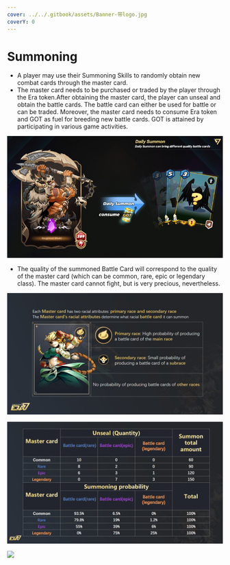 ```yaml
---
cover: ../../.gitbook/assets/Banner-带logo.jpg
coverY: 0
---
```


# Summoning

* A player may use their Summoning Skills to randomly obtain new combat cards through the master card.&#x20;
* The master card needs to be purchased or traded by the player through the Era token.After obtaining the master card, the player can unseal and obtain the battle cards. The battle card can either be used for battle or can be traded. Moreover, the master card needs to consume Era token and GOT as fuel for breeding new battle cards. GOT is attained by participating in various game activities.

![](<../../.gitbook/assets/image (16).png>)

* The quality of the summoned Battle Card will correspond to the quality of the master card (which can be common, rare, epic or legendary class). The master card cannot fight, but is very precious, nevertheless.

![](../../.gitbook/assets/race-en.jpg)

![](../../.gitbook/assets/英语.jpg)

![](../../.gitbook/assets/origin\_img\_v2\_9a5b0edb-37fd-45b5-a23d-46132eccf72g.jpg)
